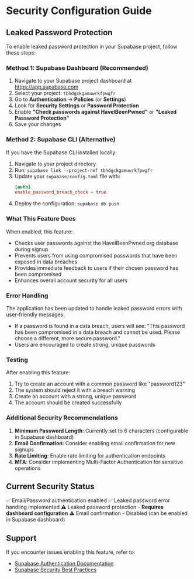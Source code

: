 # Security Configuration Guide

## Leaked Password Protection

To enable leaked password protection in your Supabase project, follow these steps:

### Method 1: Supabase Dashboard (Recommended)

1. Navigate to your Supabase project dashboard at https://app.supabase.com
2. Select your project: `tbhdgckgamuwrkfpwgfr`
3. Go to **Authentication** → **Policies** (or **Settings**)
4. Look for **Security Settings** or **Password Protection**
5. Enable **"Check passwords against HaveIBeenPwned"** or **"Leaked Password Protection"**
6. Save your changes

### Method 2: Supabase CLI (Alternative)

If you have the Supabase CLI installed locally:

1. Navigate to your project directory
2. Run: `supabase link --project-ref tbhdgckgamuwrkfpwgfr`
3. Update your `supabase/config.toml` file with:
   ```toml
   [auth]
   enable_password_breach_check = true
   ```
4. Deploy the configuration: `supabase db push`

### What This Feature Does

When enabled, this feature:
- Checks user passwords against the HaveIBeenPwned.org database during signup
- Prevents users from using compromised passwords that have been exposed in data breaches
- Provides immediate feedback to users if their chosen password has been compromised
- Enhances overall account security for all users

### Error Handling

The application has been updated to handle leaked password errors with user-friendly messages:

- If a password is found in a data breach, users will see: "This password has been compromised in a data breach and cannot be used. Please choose a different, more secure password."
- Users are encouraged to create strong, unique passwords

### Testing

After enabling this feature:
1. Try to create an account with a common password like "password123"
2. The system should reject it with a breach warning
3. Create an account with a strong, unique password
4. The account should be created successfully

### Additional Security Recommendations

1. **Minimum Password Length**: Currently set to 6 characters (configurable in Supabase dashboard)
2. **Email Confirmation**: Consider enabling email confirmation for new signups
3. **Rate Limiting**: Enable rate limiting for authentication endpoints
4. **MFA**: Consider implementing Multi-Factor Authentication for sensitive operations

## Current Security Status

✅ Email/Password authentication enabled
✅ Leaked password error handling implemented
⚠️ Leaked password protection - **Requires dashboard configuration**
⚠️ Email confirmation - Disabled (can be enabled in Supabase dashboard)

## Support

If you encounter issues enabling this feature, refer to:
- [Supabase Authentication Documentation](https://supabase.com/docs/guides/auth)
- [Supabase Security Best Practices](https://supabase.com/docs/guides/auth/auth-helpers/security)

